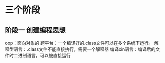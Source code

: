 # 三个阶段
## 阶段一 创建编程思想
oop：面向对象的
跨平台：一个编译好的.class文件可以在多个系统下运行。
解释型语言：.class文件不能直接执行，需要一个解释器
编译xin语言：编译后的文件时二进制语言，可以被直接运行

<!--stackedit_data:
eyJoaXN0b3J5IjpbLTIwNjg0OTc2ODcsLTM5NDIxMTQwNCwtMT
YxMTAyMjIxMiwtMjA4ODc0NjYxMl19
-->